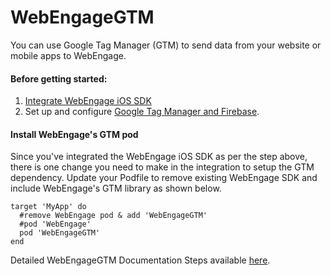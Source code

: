 # WebEngageGTM

You can use Google Tag Manager (GTM) to send data from your website or mobile apps to WebEngage.

#### Before getting started:
1. [Integrate WebEngage iOS SDK](https://docs.webengage.com/docs/ios-getting-started)
2. Set up and configure [Google Tag Manager and Firebase](https://developers.google.com/tag-manager/ios/v5/).


#### Install WebEngage's GTM pod
Since you've integrated the WebEngage iOS SDK as per the step above, there is one change you need to make in the integration to setup the GTM dependency. Update your Podfile to remove existing WebEngage SDK and include WebEngage's GTM library as shown below.
```
target 'MyApp' do
  #remove WebEngage pod & add 'WebEngageGTM'
  #pod 'WebEngage' 
  pod 'WebEngageGTM'
end
```

Detailed WebEngageGTM Documentation Steps available [here](https://docs.webengage.com/docs/gtm).
